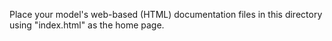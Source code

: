 Place your model's web-based (HTML) documentation files in this directory using "index.html" as the home page.
